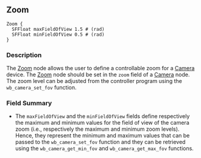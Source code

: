 ## Zoom

```
Zoom {
  SFFloat maxFieldOfView 1.5 # (rad)
  SFFloat minFieldOfView 0.5 # (rad)
}
```

### Description

The [Zoom](#zoom) node allows the user to define a controllable zoom for a [Camera](camera.md) device.
The [Zoom](#zoom) node should be set in the `zoom` field of a [Camera](camera.md) node.
The zoom level can be adjusted from the controller program using the `wb_camera_set_fov` function.

### Field Summary

- The `maxFieldOfView` and the `minFieldOfView` fields define respectively the maximum and minimum values for the field of view of the camera zoom (i.e., respectively the maximum and minimum zoom levels).
Hence, they represent the minimum and maximum values that can be passed to the `wb_camera_set_fov` function and they can be retrieved using the `wb_camera_get_min_fov` and `wb_camera_get_max_fov` functions.
